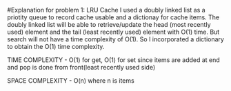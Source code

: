 #Explanation for problem 1: LRU Cache
I used a doubly linked list as a priotity queue to record cache usable and a dictionay for cache items. The doubly linked list will be able to retrieve/update the head (most recently used) element and the tail (least recently used) element with O(1) time. But search will not have a time complexity of O(1). So I incorporated a dictionary to obtain the O(1) time complexity. 


TIME COMPLEXITY - O(1) for get, O(1) for set since items are added at end and pop is done from front(least recently used side)

SPACE COMPLEXITY - O(n) where n is items
